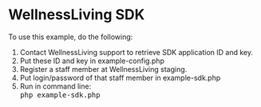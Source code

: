 # WellnessLiving SDK

To use this example, do the following:
1. Contact WellnessLiving support to retrieve SDK application ID and key.
2. Put these ID and key in example-config.php
3. Register a staff member at WellnessLiving staging.
4. Put login/password of that staff member in example-sdk.php
5. Run in command line:<br />
   <tt>php example-sdk.php</tt>
